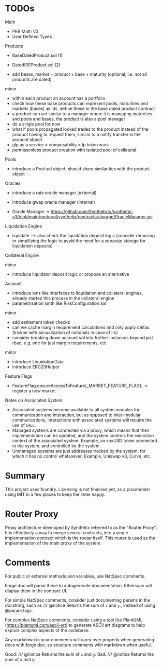 # TODOs


Math
- PRB Math V3
- User Defined Types

Products

- BaseDatedProduct.sol (1)
- DatedIRSProduct.sol (2)

- add bases, market = product + base + maturity (optional, i.e. not all products are dated)

minor
- within each product an account has a portfolio
- check how these base products can represent pools, maturities and markets (bases) as ids, define these in the base dated product contract
- a product can act similar to a manager where it is managing maturities and pools and bases, the product is also a pool manager 
- do a single pool for now
- what if pools propagated locked trades to the product instead of the product having to request them, similar to a notify transfer in the account object
-  glp as a service = composability = lp token wars
-  permissonless product creation with isolated pool of collateral

Pools

- introduce a Pool.sol object, should share similarities with the product object

Oracles

- introduce a rate oracle manager (external)
- introduce gwap oracle manager (internal)

- Oracle Manager -> https://github.com/Synthetixio/synthetix-v3/blob/main/protocol/synthetix/contracts/storage/OracleManager.sol


Liquidation Engine

- liquidate --> also check the liquidation deposit logic (consider removing or simplifying the logic to avoid the need for a separate storage for liquidation deposits)


Collateral Engine

minor 
- introduce liquidator deposit logic or propose an alternative

Account

- introduce lens like interfaces to liquidation and collateral engines, already started this process in the collateral engine
- parametrisation smth like RiskConfiguration.sol

minor
- add settlement token checks
- can we cache margin requirement calculations and only apply deltas (trickier with annualization of notionals in case of irs)
- consider breaking down account.sol into further instances beyond just rbac, e.g. one for just margin requirements, etc

minor
- introduce LiquidationData
- introduce ERC20Helper


Feature Flags

- FeatureFlag.ensureAccessToFeature(_MARKET_FEATURE_FLAG); -> register a new market

Notes on Associated System

- Associated systems become available to all system modules for communication and interaction, but as opposed to inter-modular communications, interactions with associated systems will require the use of `CALL`.
-  Managed systems are connected via a proxy, which means that their implementation can be updated, and the system controls the execution context of the associated system. Example, an snxUSD token connected to the system, and controlled by the system.
- Unmanaged systems are just addresses tracked by the system, for which it has no control whatsoever. Example, Uniswap v3, Curve, etc.


# Summary
This project uses foundry. Licensing is not finalised yet, as a placeholder using MIT in a few places to keep the linter happy.

# Router Proxy

Proxy architecture developed by Synthetix referred to as the "Router Proxy".
It is effectively a way to merge several contracts, into a single implementation contract which is the router itself. This router is used as the implementation of the main proxy of the system.

# Comments

For public or external methods and variables, use NatSpec comments.

Forge doc will parse these to autogenerate documentation. Etherscan will display them in the contract UI.

For simple NatSpec comments, consider just documenting params in the docstring, such as
/// @notice Returns the sum of `x` and `y`., instead of using @param tags.

For complex NatSpec comments, consider using a tool like PlantUML (https://plantuml.com/ascii-art) to generate ASCII art diagrams to help explain complex aspects of the codebase.

Any markdown in your comments will carry over properly when generating docs with forge doc, so structure comments with markdown when useful.

Good: /// @notice Returns the sum of `x` and `y`.
Bad: /// @notice Returns the sum of x and y.